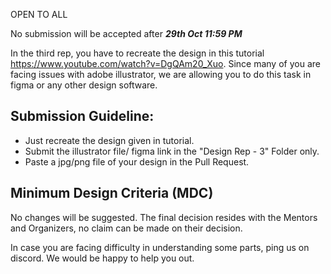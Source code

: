 OPEN TO ALL

No submission will be accepted after ***29th Oct 11:59 PM***

In the third rep, you have to recreate the design in this tutorial https://www.youtube.com/watch?v=DgQAm20_Xuo. Since many of you are facing issues with adobe illustrator, we are allowing you to do this task in figma or any other design software.

## **Submission Guideline:**

- Just recreate the design given in tutorial.
- Submit the illustrator file/ figma link in the "Design Rep - 3" Folder only.
- Paste a jpg/png file of your design in the Pull Request.

## **Minimum Design Criteria (MDC)**

No changes will be suggested. The final decision resides with the Mentors and Organizers, no claim can be made on their decision. 

In case you are facing difficulty in understanding some parts, ping us on discord. We would be happy to help you out.